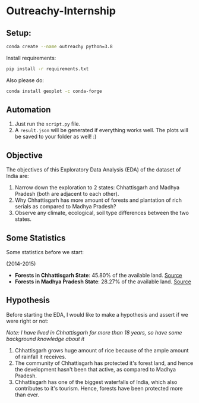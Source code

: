 # Outreachy-Internship

## Setup:

```bash
conda create --name outreachy python=3.8
```

Install requirements:

```bash
pip install -r requirements.txt
```

Also please do:

```bash
conda install geoplot -c conda-forge
```

## Automation

1. Just run the `script.py` file.
2. A `result.json` will be generated if everything works well. The plots will be saved to your folder as well! :)

## Objective

The objectives of this Exploratory Data Analysis (EDA) of the dataset of India are:

1. Narrow down the exploration to 2 states: Chhattisgarh and Madhya Pradesh (both are adjacent to each other).
2. Why Chhattisgarh has more amount of forests and plantation of rich serials as compared to Madhya Pradesh?
3. Observe any climate, ecological, soil type differences between the two states.

## Some Statistics

Some statistics before we start:

(2014-2015)

* **Forests in Chhattisgarh State**: 45.80% of the available land. [Source](https://fsi.nic.in/isfr19/vol2/isfr-2019-vol-ii-chhattisgarh.pdf)
* **Forests in Madhya Pradesh State**: 28.27% of the available land. [Source](https://fsi.nic.in/isfr19/vol2/isfr-2019-vol-ii-madhya-pradesh.pdf)

## Hypothesis

Before starting the EDA, I would like to make a hypothesis and assert if we were right or not:

_Note: I have lived in Chhattisgarh for more than 18 years, so have some background knowledge about it_

1. Chhattisgarh grows huge amount of rice because of the ample amount of rainfall it receives.
2. The community of Chhattisgarh has protected it's forest land, and hence the development hasn't been that active, as compared to Madhya Pradesh.
3. Chhattisgarh has one of the biggest waterfalls of India, which also contributes to it's tourism. Hence, forests have been protected more than ever.
